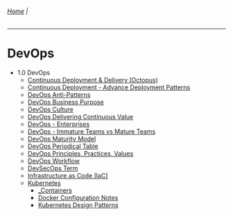 ###### [Home](https://github.com/RyKaj/Documentation/blob/master/README.md) |
------------

DevOps 
======


*   1.0 DevOps    
    *   [Continuous Deployment & Delivery (Octopus)](446664019.md)    
    *   [Continuous Deployment - Advance Deployment Patterns](Continuous-Deployment---Advance-Deployment-Patterns_451819634.md)    
    *   [DevOps Anti-Patterns](DevOps-Anti-Patterns_451824401.md)    
    *   [DevOps Business Purpose](DevOps-Business-Purpose_451824430.md)    
    *   [DevOps Culture](DevOps-Culture_451824416.md)    
    *   [DevOps Delivering Continuous Value](DevOps-Delivering-Continuous-Value_463520991.md)    
    *   [DevOps - Enterprises](DevOps---Enterprises_463532376.md)    
    *   [DevOps - Immature Teams vs Mature Teams](DevOps---Immature-Teams-vs-Mature-Teams_463532396.md)    
    *   [DevOps Maturity Model](DevOps-Maturity-Model_463534853.md)    
    *   [DevOps Periodical Table](DevOps-Periodical-Table_458555841.md)    
    *   [DevOps Principles, Practices, Values](451824424.md)    
    *   [DevOps Workflow](DevOps-Workflow_462586629.md)    
    *   [DevSecOps Term](DevSecOps-Term_451824839.md)    
    *   [Infrastructure as Code (IaC)](451822353.md)    
    *   [Kubernetes](Kubernetes_451820631.md)        
        *   [\_Containers](_Containers_451825069.md)        
        *   [Docker Configuration Notes](Docker-Configuration-Notes_463513540.md)        
        *   [Kubernetes Design Patterns](Kubernetes-Design-Patterns_471992252.md)
